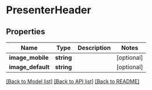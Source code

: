 # PresenterHeader

## Properties
Name | Type | Description | Notes
------------ | ------------- | ------------- | -------------
**image_mobile** | **string** |  | [optional] 
**image_default** | **string** |  | [optional] 

[[Back to Model list]](../README.md#documentation-for-models) [[Back to API list]](../README.md#documentation-for-api-endpoints) [[Back to README]](../README.md)


